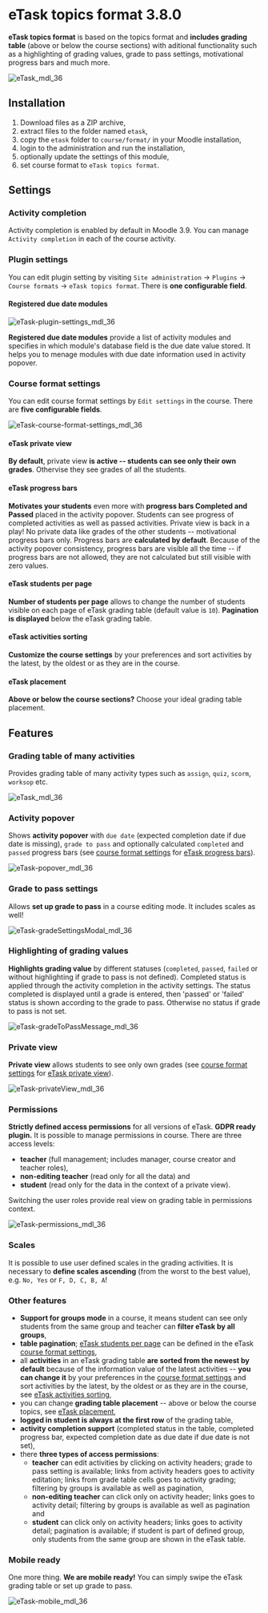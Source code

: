 # eTask topics format 3.8.0

**eTask topics format** is based on the topics format and **includes grading table** (above or below the course sections) with aditional functionality such as a highlighting of grading values, grade to pass settings, motivational progress bars and much more.

![eTask_mdl_36](https://bitbucket.org/repo/obeE8n/images/829736702-eTask_mdl_36.png)

## Installation

1. Download files as a ZIP archive,
2. extract files to the folder named `etask`,
3. copy the `etask` folder to `course/format/` in your Moodle installation,
4. login to the administration and run the installation,
5. optionally update the settings of this module,
6. set course format to `eTask topics format`.

## Settings

### Activity completion

Activity completion is enabled by default in Moodle 3.9. You can manage `Activity completion` in each of the course activity.

### Plugin settings

You can edit plugin setting by visiting `Site administration` -> `Plugins` -> `Course formats` -> `eTask topics format`. There is **one configurable field**.

#### Registered due date modules

![eTask-plugin-settings_mdl_36](https://bitbucket.org/repo/obeE8n/images/3581889433-eTask-pluginSettings_mdl_36.png)

**Registered due date modules** provide a list of activity modules and specifies in which module's database field is the due date value stored. It helps you to menage modules with due date information used in activity popover.

### Course format settings

You can edit course format settings by `Edit settings` in the course. There are **five configurable fields**.

![eTask-course-format-settings_mdl_36](https://bitbucket.org/repo/obeE8n/images/910644360-etask-course-format-settings.png)

#### eTask private view

**By default**, private view **is active -- students can see only their own grades**. Othervise they see grades of all the students.

#### eTask progress bars 

**Motivates your students** even more with **progress bars Completed and Passed** placed in the activity popover. Students can see progress of completed activities as well as passed activities. Private view is back in a play! No private data like grades of the other students -- motivational progress bars only. Progress bars are **calculated by default**. Because of the activity popover consistency, progress bars are visible all the time -- if progress bars are not allowed, they are not calculated but still visible with zero values.

#### eTask students per page

**Number of students per page** allows to change the number of students visible on each page of eTask grading table (default value is `10`). **Pagination is displayed** below the eTask grading table.

#### eTask activities sorting

**Customize the course settings** by your preferences and sort activities by the latest, by the oldest or as they are in the course.

#### eTask placement

**Above or below the course sections?** Choose your ideal grading table placement.

## Features

### Grading table of many activities

Provides grading table of many activity types such as `assign`, `quiz`, `scorm`, `worksop` etc.

![eTask_mdl_36](https://bitbucket.org/repo/obeE8n/images/829736702-eTask_mdl_36.png)

### Activity popover

Shows **activity popover** with `due date` (expected completion date if due date is missing), `grade to pass` and optionally calculated `completed` and `passed` progress bars (see [course format settings](#markdown-header-course-format-settings) for [eTask progress bars](#markdown-header-etask-progress-bars)).

![eTask-popover_mdl_36](https://bitbucket.org/repo/obeE8n/images/3020990510-eTask-popover_mdl_362.png)

### Grade to pass settings

Allows **set up grade to pass** in a course editing mode. It includes scales as well!

![eTask-gradeSettingsModal_mdl_36](https://bitbucket.org/repo/obeE8n/images/3212550979-eTask-gradeSettingsModal_mdl_36.png)

### Highlighting of grading values

**Highlights grading value** by different statuses (`completed`, `passed`, `failed` or without highlighting if grade to pass is not defined). Completed status is applied through the activity completion in the activity settings. The status completed is displayed until a grade is entered, then 'passed' or 'failed' status is shown according to the grade to pass. Otherwise no status if grade to pass is not set.

![eTask-gradeToPassMessage_mdl_36](https://bitbucket.org/repo/obeE8n/images/2349476036-eTask-gradeToPassMessage_mdl_36.png)

### Private view

**Private view** allows students to see only own grades (see [course format settings](#markdown-header-course-format-settings) for [eTask private view](#markdown-header-etask-private-view)).

![eTask-privateView_mdl_36](https://bitbucket.org/repo/obeE8n/images/190471794-eTask-privateView_mdl_36.png)

### Permissions

**Strictly defined access permissions** for all versions of eTask. **GDPR ready plugin.** It is possible to manage permissions in course. There are three access levels:

- **teacher** (full management; includes manager, course creator and teacher roles),
- **non-editing teacher** (read only for all the data) and
- **student** (read only for the data in the context of a private view).

Switching the user roles provide real view on grading table in permissions context.

![eTask-permissions_mdl_36](https://bitbucket.org/repo/obeE8n/images/1154170442-eTask-permissions_mdl_36.png)

### Scales

It is possible to use user defined scales in the grading activities. It is necessary to **define scales ascending** (from the worst to the best value), e.g. `No, Yes` or `F, D, C, B, A`!

### Other features

- **Support for groups mode** in a course, it means student can see only students from the same group and teacher can **filter eTask by all groups**,
- **table pagination**; [eTask students per page](#markdown-header-etask-students-per-page) can be defined in the eTask [course format settings](#markdown-header-course-format-settings),
- all **activities** in an eTask grading table **are sorted from the newest by default** because of the information value of the latest activities -- **you can change it** by your preferences in the [course format settings](#markdown-header-course-format-settings) and sort activities by the latest, by the oldest or as they are in the course, see [eTask activities sorting](#markdown-header-etask-activities-sorting),
- you can change **grading table placement** -- above or below the course topics, see [eTask placement](#markdown-header-etask-placement),
- **logged in student is always at the first row** of the grading table,
- **activity completion support** (completed status in the table, completed progress bar, expected completion date as due date if due date is not set),
- there **three types of access permissions**:
    - **teacher** can edit activities by clicking on activity headers; grade to pass setting is available; links from activity headers goes to activity editation; links from grade table cells goes to activity grading; filtering by groups is available as well as pagination,
    - **non-editing teacher** can click only on activity header; links goes to activity detail; filtering by groups is available as well as pagination and
    - **student** can click only on activity headers; links goes to activity detail; pagination is available; if student is part of defined group, only students from the same group are shown in the eTask table.

### Mobile ready

One more thing. **We are mobile ready!** You can simply swipe the eTask grading table or set up grade to pass.

![eTask-mobile_mdl_36](https://bitbucket.org/repo/obeE8n/images/1893259122-eTask-mobile_mdl_36.png)
